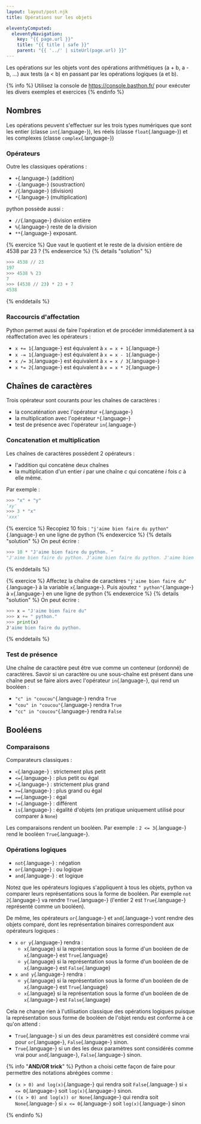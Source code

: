 ```yaml
---
layout: layout/post.njk
title: Opérations sur les objets

eleventyComputed:
  eleventyNavigation:
    key: "{{ page.url }}"
    title: "{{ title | safe }}"
    parent: "{{ '../' | siteUrl(page.url) }}"
---
```


Les opérations sur les objets vont des opérations arithmétiques (a + b, a - b, ...) aux tests (a < b) en passant par les opérations logiques (a et b).

{% info %}
Utilisez la console de <https://console.basthon.fr/> pour exécuter les divers exemples et exercices
{% endinfo %}

## Nombres

Les opérations peuvent s'effectuer sur les trois types numériques que sont les entier (classe `int`{.language-}), les réels (classe `float`{.language-}) et les complexes (classe `complex`{.language-})

### Opérateurs

Outre les classiques opérations :

- `+`{.language-} (addition)
- `-`{.language-} (soustraction)
- `/`{.language-} (division)
- `*`{.language-} (multiplication)

python possède aussi :

- `//`{.language-} division entière
- `%`{.language-} reste de la division
- `**`{.language-} exposant.

{% exercice %}
Que vaut le quotient et le reste de la division entière de 4538 par 23 ?
{% endexercice %}
{% details "solution" %}

```python
>>> 4538 // 23
197
>>> 4538 % 23
7
>>> (4538 // 23) * 23 + 7
4538
```

{% enddetails %}

### Raccourcis d'affectation

Python permet aussi de faire l'opération et de procéder immédiatement à sa réaffectation avec les opérateurs :

- `x += 1`{.language-} est équivalent à `x = x + 1`{.language-}
- `x -= 1`{.language-} est équivalent à `x = x - 1`{.language-}
- `x /= 3`{.language-} est équivalent à `x = x / 3`{.language-}
- `x *= 2`{.language-} est équivalent à `x = x * 2`{.language-}

## Chaînes de caractères

Trois opérateur sont courants pour les chaînes de caractères :

- la concaténation avec l'opérateur `+`{.language-}
- la multiplication avec l'opérateur `*`{.language-}
- test de présence avec l'opérateur `in`{.language-}

### Concatenation et multiplication

Les chaînes de caractères possèdent 2 opérateurs :

- l'addition qui concatène deux chaînes
- la multiplication d'un entier $i$ par une chaîne $c$ qui concatène $i$ fois $c$ à elle même.

Par exemple :

```python
>>> "x" + "y"
'xy'
>>> 3 * "x"
'xxx'
```

{% exercice %}
Recopiez 10 fois : `"j'aime bien faire du python"`{.language-} en une ligne de python
{% endexercice %}
{% details "solution" %}
On peut écrire :

```python
>>> 10 * "J'aime bien faire du python. "
"J'aime bien faire du python. J'aime bien faire du python. J'aime bien faire du python. J'aime bien faire du python. J'aime bien faire du python. J'aime bien faire du python. J'aime bien faire du python. J'aime bien faire du python. J'aime bien faire du python. J'aime bien faire du python. "

```

{% enddetails %}

{% exercice %}
Affectez la chaîne de caractères `"j'aime bien faire du"`{.language-} à la variable `x`{.language-}. Puis ajoutez `" python"`{.language-} à `x`{.language-} en une ligne de python
{% endexercice %}
{% details "solution" %}
On peut écrire :

```python
>>> x = "J'aime bien faire du"
>>> x += " python."
>>> print(x)
J'aime bien faire du python.
```

{% enddetails %}

### <span id="chaines-in"></span> Test de présence

Une chaîne de caractère peut être vue comme un conteneur (ordonné) de caractères. Savoir si un caractère ou une sous-chaîne est présent dans une chaîne peut se faire alors avec l'opérateur `in`{.language-}, qui rend un booléen :

- `"c" in "coucou"`{.language-} rendra `True`
- `"cou" in "coucou"`{.language-} rendra `True`
- `"cc" in "coucou"`{.language-} rendra `False`

## Booléens

### Comparaisons

Comparateurs classiques :

- `<`{.language-} : strictement plus petit
- `<=`{.language-} : plus petit ou égal
- `>`{.language-} : strictement plus grand
- `>=`{.language-} : plus grand ou égal
- `==`{.language-} : égal
- `!=`{.language-} : différent
- `is`{.language-} : égalité d'objets (en pratique uniquement utilisé pour comparer à `None`)

Les comparaisons rendent un booléen. Par exemple : `2 <= 3`{.language-} rend le booléen `True`{.language-}.

### Opérations logiques

- `not`{.language-} : négation
- `or`{.language-} : ou logique
- `and`{.language-} : et logique

Notez que les opérateurs logiques s'appliquent à tous les objets, python va comparer leurs représentations sous la forme de booléen. Par exemple
`not 2`{.language-} va rendre `True`{.language-} (l'entier 2 est `True`{.language-} représenté comme un booléen).

De même, les opérateurs `or`{.language-} et `and`{.language-} vont rendre des objets comparé, dont les représentation binaires correspondent aux opérateurs logiques :

- `x or y`{.language-} rendra :
  - `x`{.language} si la représentation sous la forme d'un booléen de de `x`{.language-} est `True`{.language}
  - `y`{.language} si la représentation sous la forme d'un booléen de de `x`{.language-} est `False`{.language}
- `x and y`{.language-} rendra :
  - `y`{.language} si la représentation sous la forme d'un booléen de de `x`{.language-} est `True`{.language}
  - `x`{.language} si la représentation sous la forme d'un booléen de de `x`{.language-} est `False`{.language}

Cela ne change rien à l'utilisation classique des opérations logiques puisque la représentation sous forme de booléen de l'objet rendu est conforme à ce qu'on attend :

- `True`{.language-} si un des deux paramètres est considéré comme vrai pour `or`{.language-}, `False`{.language-} sinon.
- `True`{.language-} si un des les deux paramètres sont considérés comme vrai pour `and`{.language-}, `False`{.language-} sinon.

<span id="and-or-trick"></span>
{% info "**AND/OR trick**" %}
Python a choisi cette façon de faire pour permettre des notations abrégées comme :

- `(x > 0) and log(x)`{.language-} qui rendra soit `False`{.language-} si `x <= 0`{.language-} soit `log(x)`{.language-} sinon.
- `((x > 0) and log(x)) or None`{.language-} qui rendra soit `None`{.language-} si `x <= 0`{.language-} soit `log(x)`{.language-} sinon

{% endinfo %}
